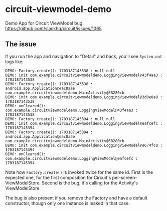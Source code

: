 # circuit-viewmodel-demo

Demo App for Circuit ViewModel bug https://github.com/slackhq/circuit/issues/1065

## The issue

If you run the app and navigation to "Detail" and back, you'll see `System.out` logs like:

```
DEMO: Factory.create(): 1703187143538 : null null
DEMO: init com.example.circuitviewmodeldemo.LoggingViewModel@43f4aa3 : 1703187143538
DEMO: Factory.create(): 1703187143538 : android.app.Application@eac8aae com.example.circuitviewmodeldemo.MainActivity@58280cb
DEMO: init com.example.circuitviewmodeldemo.LoggingViewModel@3d0e0a8 : 1703187143538
DEMO: onCleared(): com.example.circuitviewmodeldemo.LoggingViewModel@43f4aa3 : 1703187143538
DEMO: Factory.create(): 1703187145394 : null null
DEMO: init com.example.circuitviewmodeldemo.LoggingViewModel@eafcefc : 1703187145394
DEMO: Factory.create(): 1703187145394 : android.app.Application@eac8aae com.example.circuitviewmodeldemo.MainActivity@58280cb
DEMO: init com.example.circuitviewmodeldemo.LoggingViewModel@e674fc0 : 1703187145394
DEMO: onCleared(): com.example.circuitviewmodeldemo.LoggingViewModel@eafcefc : 1703187145394
```

Note how `Factory.create()` is invoked twice for the same id. 
First is the expected one, for the first composition for Circuit's per-screen-ViewModelStore.
Second is the bug, it's calling for the Activity's ViewModelStore.

The bug is also present if you remove the Factory and have a default constructor, 
though only one instance is leaked in that case.
